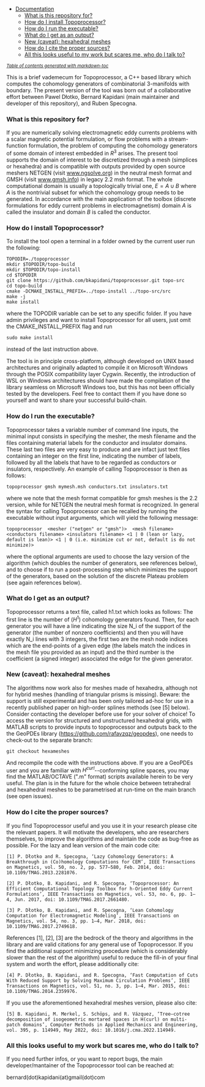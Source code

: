 - [Documentation](#documentation)
    + [What is this repository for?](#what-is-this-repository-for-)
    + [How do I install Topoprocessor?](#how-do-i-install-topoprocessor-)
    + [How do I run the executable?](#how-do-i-run-the-executable-)
    + [What do I get as an output?](#what-do-i-get-as-an-output-)
    + [New (caveat): hexahedral meshes](#new--caveat---hexahedral-meshes)
    + [How do I cite the proper sources?](#how-do-i-cite-the-proper-sources-)
    + [All this looks useful to my work but scares me, who do I talk to?](#all-this-looks-useful-to-my-work-but-scares-me--who-do-i-talk-to-)

<small><i><a href='http://ecotrust-canada.github.io/markdown-toc/'>Table of contents generated with markdown-toc</a></i></small>
    

This is a brief vademecum for Topoprocessor, a C++ based library which computes the cohomology generators of combinatorial 3-manifolds with boundary. The present version of the tool was born out of a collaborative effort between Pawel Dłotko, Bernard Kapidani (main maintainer and developer of this repository), and Ruben Specogna. 

### What is this repository for? ###

If you are numerically solving electromagnetic eddy currents problems with a scalar magnetic potential formulation, or flow problems with a stream-function formulation, the problem of computing the cohomology generators of some domain of interest embedded in $R^3$ arises. The present tool supports the domain of interest to be discretized through a mesh (simplices or hexahedra) and is compatible with outputs provided by open source meshers NETGEN (visit www.ngsolve.org) in the neutral mesh format and GMSH (visit www.gmsh.info) in legacy 2.2 msh format. 
The whole computational domain is usually a topologically trivial one, $E = A \cup B$ where $A$ is the nontrivial subset for which the cohomology group needs to be generated. In accordance with the main application of the toolbox (discrete formulations for eddy current problems in electromagnetism) domain $A$ is called the insulator and domain $B$ is called the conductor.

### How do I install Topoprocessor? ###

To install the tool open a terminal in a folder owned by the current user run the following:

    TOPODIR=./topoprocessor
    mkdir $TOPODIR/topo-build
    mkdir $TOPODIR/topo-install
    cd $TOPODIR
    git clone https://github.com/bkapidani/topoprocessor.git topo-src
    cd topo-build
    cmake -DCMAKE_INSTALL_PREFIX=../topo-install ../topo-src/src
    make -j
    make install

where the TOPODIR variable can be set to any specific folder.
If you have admin privileges and want to install Topoprocessor for all users, just omit the CMAKE_INSTALL_PREFIX flag and run
    
    sudo make install

instead of the last instruction above.

The tool is in principle cross-platform, although developed on UNIX based architectures and originally adapted to compile it on Microsoft Windows through the POSIX compatibility layer Cygwin.
Recently, the introduction of WSL on Windows architectures should have made the compilation of the library seamless on Microsoft Windows too, but this has not been officially tested by the developers. Feel free to contact them if you have done so yourself and want to share your successful build-chain.

### How do I run the executable? ###

Topoprocessor takes a variable number of command line inputs, the minimal input consists in specifying the mesher, the mesh filename and the files containing material labels for the conductor and insulator domains. These last two files are very easy to produce and are infact just text files containing an integer on the first line, indicating the number of labels, followed by all the labels that have to be regarded as conductors or insulators, respectively. An example of calling Topoprocessor is then as follows:

    topoprocessor gmsh mymesh.msh conductors.txt insulators.txt

where we note that the mesh format compatible for gmsh meshes is the 2.2 version, while for NETGEN the neutral mesh format is recognized. In general the syntax for calling Topoprocessor can be recalled by running the executable without input arguments, which will yield the following message:

    topoprocessor  <mesher ("netgen" or "gmsh")>  <mesh filename>  <conductors filename> <insulators filename> <1 | 0 (lean or lazy, default is lean)> <1 | 0 (i.e. minimize cut or not, default is do not minimize)>

where the optional arguments are used to choose the lazy version of the algorithm (which doubles the number of generators, see references below), and to choose if to run a post-processing step which minimizes the support of the generators, based on the solution of the discrete Plateau problem (see again references below).

### What do I get as an output? ###

Topoprocessor returns a text file, called h1.txt which looks as follows: The first line is the number of ($H^1$) cohomology generators found. Then, for each generator you will have a line indicating the size N_i of the support of the generator (the number of nonzero coefficients) and then you will have exactly N_i lines with 3 integers, the first two are the mesh node indices which are the end-points of a given edge (the labels match the indices in the mesh file you provided as an input) and the third number is the coefficient (a signed integer) associated the edge for the given generator.

### New (caveat): hexahedral meshes ###

The algorithms now work also for meshes made of hexahedra, although not for hybrid meshes (handling of triangular prisms is missing). Beware: the support is still experimental and has been only tailored ad-hoc for use in a recently published paper on high-order splines methods (see [5] below). Consider contacting the developer before use for your solver of choice!
To access the version for structured and unstructured hexahedral grids, with MATLAB scripts to provide inputs to topoprocessor and outputs back to the the GeoPDEs library (https://github.com/rafavzqz/geopdes), one needs to check-out to the separate branch:

    git checkout hexameshes
    
And recompile the code with the instructions above. If you are a GeoPDEs user and you are familiar with $H^{curl}$--conforming spline spaces, you may find the MATLAB/OCTAVE (".m" format) scripts available herein to be very useful. The plan is in the future for the whole choice between tetrahedral and hexahedral meshes to be parametrised at run-time on the main branch (see open issues).


### How do I cite the proper sources? ###

If you find Topoprocessor useful and you use it in your research please cite the relevant papers. It will motivate the developers, who are researchers themselves, to improve the algorithms and maintain the code as bug-free as possible. For the lazy and lean version of the main code cite:

    [1] P. Dłotko and R. Specogna, ‘Lazy Cohomology Generators: A Breakthrough in (Co)homology Computations for CEM’, IEEE Transactions on Magnetics, vol. 50, no. 2, pp. 577–580, Feb. 2014, doi: 10.1109/TMAG.2013.2281076.

    [2] P. Dłotko, B. Kapidani, and R. Specogna, ‘Topoprocessor: An Efficient Computational Topology Toolbox for h-Oriented Eddy Current Formulations’, IEEE Transactions on Magnetics, vol. 53, no. 6, pp. 1–4, Jun. 2017, doi: 10.1109/TMAG.2017.2661480.

    [3] P. Dłotko, B. Kapidani, and R. Specogna, ‘Lean Cohomology Computation for Electromagnetic Modeling’, IEEE Transactions on Magnetics, vol. 54, no. 3, pp. 1–4, Mar. 2018, doi: 10.1109/TMAG.2017.2749618.

References [1], [2], [3] are the bedrock of the theory and algorithms in the library and are valid citations for any general use of Topoprocessor. If you find the additional support minimizing procedure (which is considerably slower than the rest of the algorithm) useful to reduce the fill-in of your final system and worth the effort, please additionally cite:

    [4] P. Dłotko, B. Kapidani, and R. Specogna, ‘Fast Computation of Cuts With Reduced Support by Solving Maximum Circulation Problems’, IEEE Transactions on Magnetics, vol. 51, no. 3, pp. 1–4, Mar. 2015, doi: 10.1109/TMAG.2014.2359976.

If you use the aforementioned hexahedral meshes version, please also cite:

    [5] B. Kapidani, M. Merkel, S. Schöps, and R. Vázquez, ‘Tree–cotree decomposition of isogeometric mortared spaces in H(curl) on multi-patch domains’, Computer Methods in Applied Mechanics and Engineering, vol. 395, p. 114949, May 2022, doi: 10.1016/j.cma.2022.114949.

### All this looks useful to my work but scares me, who do I talk to? ###

If you need further infos, or you want to report bugs, the main developer/mantainer of the Topoprocessor tool can be reached at:

bernard(dot)kapidani(at)gmail(dot)com

